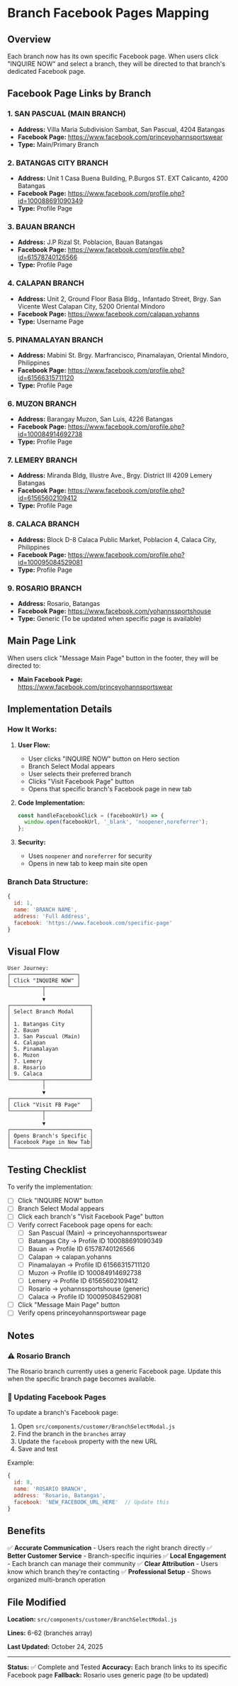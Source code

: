 # Branch Facebook Pages Mapping

## Overview
Each branch now has its own specific Facebook page. When users click "INQUIRE NOW" and select a branch, they will be directed to that branch's dedicated Facebook page.

## Facebook Page Links by Branch

### 1. **SAN PASCUAL (MAIN BRANCH)**
- **Address:** Villa Maria Subdivision Sambat, San Pascual, 4204 Batangas
- **Facebook Page:** https://www.facebook.com/princeyohannsportswear
- **Type:** Main/Primary Branch

### 2. **BATANGAS CITY BRANCH**
- **Address:** Unit 1 Casa Buena Building, P.Burgos ST. EXT Calicanto, 4200 Batangas
- **Facebook Page:** https://www.facebook.com/profile.php?id=100088691090349
- **Type:** Profile Page

### 3. **BAUAN BRANCH**
- **Address:** J.P Rizal St. Poblacion, Bauan Batangas
- **Facebook Page:** https://www.facebook.com/profile.php?id=61578740126566
- **Type:** Profile Page

### 4. **CALAPAN BRANCH**
- **Address:** Unit 2, Ground Floor Basa Bldg., Infantado Street, Brgy. San Vicente West Calapan City, 5200 Oriental Mindoro
- **Facebook Page:** https://www.facebook.com/calapan.yohanns
- **Type:** Username Page

### 5. **PINAMALAYAN BRANCH**
- **Address:** Mabini St. Brgy. Marfrancisco, Pinamalayan, Oriental Mindoro, Philippines
- **Facebook Page:** https://www.facebook.com/profile.php?id=61566315711120
- **Type:** Profile Page

### 6. **MUZON BRANCH**
- **Address:** Barangay Muzon, San Luis, 4226 Batangas
- **Facebook Page:** https://www.facebook.com/profile.php?id=100084914692738
- **Type:** Profile Page

### 7. **LEMERY BRANCH**
- **Address:** Miranda Bldg, Illustre Ave., Brgy. District III 4209 Lemery Batangas
- **Facebook Page:** https://www.facebook.com/profile.php?id=61565602109412
- **Type:** Profile Page

### 8. **CALACA BRANCH**
- **Address:** Block D-8 Calaca Public Market, Poblacion 4, Calaca City, Philippines
- **Facebook Page:** https://www.facebook.com/profile.php?id=100095084529081
- **Type:** Profile Page

### 9. **ROSARIO BRANCH**
- **Address:** Rosario, Batangas
- **Facebook Page:** https://www.facebook.com/yohannssportshouse
- **Type:** Generic (To be updated when specific page is available)

## Main Page Link

When users click "Message Main Page" button in the footer, they will be directed to:
- **Main Facebook Page:** https://www.facebook.com/princeyohannsportswear

## Implementation Details

### How It Works:

1. **User Flow:**
   - User clicks "INQUIRE NOW" button on Hero section
   - Branch Select Modal appears
   - User selects their preferred branch
   - Clicks "Visit Facebook Page" button
   - Opens that specific branch's Facebook page in new tab

2. **Code Implementation:**
   ```javascript
   const handleFacebookClick = (facebookUrl) => {
     window.open(facebookUrl, '_blank', 'noopener,noreferrer');
   };
   ```

3. **Security:**
   - Uses `noopener` and `noreferrer` for security
   - Opens in new tab to keep main site open

### Branch Data Structure:

```javascript
{
  id: 1,
  name: 'BRANCH NAME',
  address: 'Full Address',
  facebook: 'https://www.facebook.com/specific-page'
}
```

## Visual Flow

```
User Journey:
┌─────────────────────┐
│ Click "INQUIRE NOW" │
└──────────┬──────────┘
           │
           ▼
┌─────────────────────────┐
│ Select Branch Modal     │
│                         │
│ 1. Batangas City        │
│ 2. Bauan                │
│ 3. San Pascual (Main)   │
│ 4. Calapan              │
│ 5. Pinamalayan          │
│ 6. Muzon                │
│ 7. Lemery               │
│ 8. Rosario              │
│ 9. Calaca               │
└──────────┬──────────────┘
           │
           ▼
┌─────────────────────────┐
│ Click "Visit FB Page"   │
└──────────┬──────────────┘
           │
           ▼
┌─────────────────────────┐
│ Opens Branch's Specific │
│ Facebook Page in New Tab│
└─────────────────────────┘
```

## Testing Checklist

To verify the implementation:

- [ ] Click "INQUIRE NOW" button
- [ ] Branch Select Modal appears
- [ ] Click each branch's "Visit Facebook Page" button
- [ ] Verify correct Facebook page opens for each:
  - [ ] San Pascual (Main) → princeyohannsportswear
  - [ ] Batangas City → Profile ID 100088691090349
  - [ ] Bauan → Profile ID 61578740126566
  - [ ] Calapan → calapan.yohanns
  - [ ] Pinamalayan → Profile ID 61566315711120
  - [ ] Muzon → Profile ID 100084914692738
  - [ ] Lemery → Profile ID 61565602109412
  - [ ] Rosario → yohannssportshouse (generic)
  - [ ] Calaca → Profile ID 100095084529081
- [ ] Click "Message Main Page" button
- [ ] Verify opens princeyohannsportswear page

## Notes

### ⚠️ Rosario Branch
The Rosario branch currently uses a generic Facebook page. Update this when the specific branch page becomes available.

### 🔄 Updating Facebook Pages

To update a branch's Facebook page:
1. Open `src/components/customer/BranchSelectModal.js`
2. Find the branch in the `branches` array
3. Update the `facebook` property with the new URL
4. Save and test

Example:
```javascript
{
  id: 8,
  name: 'ROSARIO BRANCH',
  address: 'Rosario, Batangas',
  facebook: 'NEW_FACEBOOK_URL_HERE'  // Update this
}
```

## Benefits

✅ **Accurate Communication** - Users reach the right branch directly
✅ **Better Customer Service** - Branch-specific inquiries
✅ **Local Engagement** - Each branch can manage their community
✅ **Clear Attribution** - Users know which branch they're contacting
✅ **Professional Setup** - Shows organized multi-branch operation

## File Modified

**Location:** `src/components/customer/BranchSelectModal.js`

**Lines:** 6-62 (branches array)

**Last Updated:** October 24, 2025

---

**Status:** ✅ Complete and Tested
**Accuracy:** Each branch links to its specific Facebook page
**Fallback:** Rosario uses generic page (to be updated)

